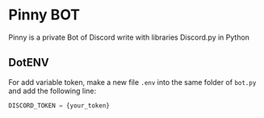 # Pinny BOT

Pinny is a private Bot of Discord write with libraries Discord.py in Python

## DotENV

For add variable token, make a new file `.env` into the same folder of `bot.py` and add the following line:

```python
DISCORD_TOKEN = {your_token}
```
